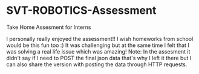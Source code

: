 # SVT-ROBOTICS-Assessment


Take Home Assesment for Interns


I personally really enjoyed the assessment!! I wish homeworks from school would be this fun too :) 
It was challenging but at the same time I felt that I was solving a real life issue which was amazing! 
Note: In the assesment it didn't say if I need to POST the final json data that's why I left it there but I can also share the version with posting the data through HTTP requests.
